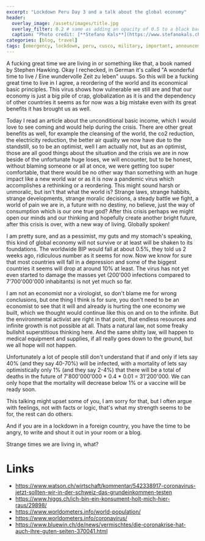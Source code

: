 ```yaml
---
excerpt: "Lockdown Peru Day 3 and a talk about the global economy"
header:
  overlay_image: /assets/images/title.jpg
  overlay_filter: 0.2 # same as adding an opacity of 0.5 to a black background
  caption: "Photo credit: [**Stefano Kals**](https://www.stefanokals.ch)"
categories: [blog, travel]
tags: [emergency, lockdown, peru, cusco, military, important, announcement] 
---
```

A fucking great time we are living in or something like that, a book named by Stephen Hawking. Okay I rechecked, in German it's called "A wonderful time to live / Eine wundervolle Zeit zu leben" uuups. So this will be a fucking great time to live in I agree, a reordering of the world and its economical basic principles. This virus shows how vulnerable we still are and that our economy is just a big pile of crap, globalization as it is and the dependency of other countries it seems as for now was a big mistake even with its great benefits it has brought us as well.

Today I read an article about the unconditional basic income, which I would love to see coming and would help during the crisis. There are other great benefits as well, for example the cleansing of the world, the co2 reduction, the electricity reduction, the better air quality we now have due to the standstill, so to be an optimist, well I am actually not, but as an optimist, those are all good things about the situation and the crisis we are in now beside of the unfortunate huge loses, we will encounter, but to be honest, without blaming someone or all at once, we were getting too super comfortable, that there would be no other way than something with an huge impact like a new world war or as it is now a pandemic virus which accomplishes a rethinking or a reordering. This might sound harsh or unmoralic, but isn't that what the world is? Strange laws, strange habbits, strange developments, strange moralic decisions, a steady battle we fight, a world of pain we are in, a future with no destiny, no believe, just the way of consumption which is our one true god? After this crisis perhaps we might open our minds and our thinking and hopefully create another bright future, after this crisis is over, with a new way of living. Globally spoken!

I am pretty sure, and as a pessimist, my guts and my stomach's speaking, this kind of global economy will not survive or at least will be shaken to its foundations. The worldwide BIP would fall at about 0.5%, they told us 2 weeks ago, ridiculous number as it seems for now. Now we know for sure that most countries will fall in a depression and some of the biggest countries it seems will drop at around 10% at least. The virus has not yet even started to damage the masses yet (200'000 infections compared to 7'700'000'000 inhabitants) is not yet much so far.

I am not an economist nor a virologist, so don't blame me for wrong conclusions, but one thing I think is for sure, you don't need to be an economist to see that it will and already is hurting the one economy we built, which we thought would continue like this on and on to the infinite. But the environmental activist are right in that point, that endless resources and infinite growth is not possible at all. Thats a natural law, not some freaky bullshit superstitious thinking here. And the same shitty law, will happen to medical equipment and supplies, if all really goes down to the ground, but we all hope will not happen.

Unfortunately a lot of people still don't understand that if and only if lets say 40% (and they say 40-70%) will be infected, with a mortality of lets say optimistically only 1% (and they say 2-4%) that there will be a total of deaths in the future of 7'800'000'000 * 0.4 * 0.01 = 31'200'000. We can only hope that the mortality will decrease below 1% or a vaccine will be ready soon.

This talking might upset some of you, I am sorry for that, but I often argue with feelings, not with facts or logic, that's what my strength seems to be for, the rest can do others.

And if you are in a lockdown in a foreign country, you have the time to be angry, to write and shout it out in your room or a blog.

Strange times we are living in, what?

# Links
* <https://www.watson.ch/wirtschaft/kommentar/542338917-coronavirus-jetzt-sollten-wir-in-der-schweiz-das-grundeinkommen-testen>
* <https://www.higgs.ch/ich-bin-ein-konsument-holt-mich-hier-raus/29898/>
* <https://www.worldometers.info/world-population/>
* <https://www.worldometers.info/coronavirus/>
* <https://www.bluewin.ch/de/news/vermischtes/die-coronakrise-hat-auch-ihre-guten-seiten-370041.html>